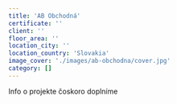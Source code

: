 ```yaml
---
title: 'AB Obchodná'
certificate: ''
client: ''
floor_area: ''
location_city: ''
location_country: 'Slovakia'
image_cover: './images/ab-obchodna/cover.jpg'
category: []
---
```


Info o projekte čoskoro doplníme

